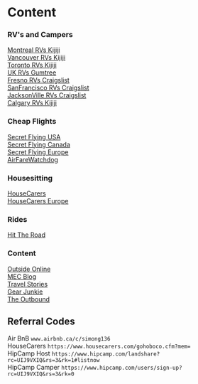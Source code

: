 # Content 

### RV's and Campers
[Montreal RVs Kijiji](http://www.kijiji.ca/b-vr-motorise/ville-de-montreal/c333l1700281?price=__5000&siteLocale=en_CA)  
[Vancouver RVs Kijiji](http://www.kijiji.ca/b-rv-motorhome/greater-vancouver-area/c333l80003?price=__5000)  
[Toronto RVs Kijiji](http://www.kijiji.ca/b-rv-motorhome/gta-greater-toronto-area/c333l1700272?price=__5000)  
[UK RVs Gumtree](https://www.gumtree.com/search?page=1&guess_search_category=campervans-motorhomes&sort=date&q=&distance=0.0001&search_category=campervans-motorhomes&search_location=uk&vehicle_make=&vehicle_model=&vehicle_registration_year=&vehicle_mileage=&seller_type=&vehicle_body_type=&vehicle_fuel_type=&vehicle_transmission=&vehicle_engine_size=&min_price=&max_price=4000)  
[Fresno RVs Craigslist](http://fresno.craigslist.org/search/rva?max_price=5000)  
[SanFrancisco RVs Craigslist](http://sfbay.craigslist.org/search/rva?max_price=5000)  
[JacksonVille RVs Craigslist](https://jacksonville.craigslist.org/search/rva?max_price=5000)  
[Calgary RVs Kijiji](http://www.kijiji.ca/b-rv-motorhome/calgary/c333l1700199?price=__5000)  

### Cheap Flights
[Secret Flying USA](http://www.secretflying.com/usa-deals/)  
[Secret Flying Canada](http://www.secretflying.com/canada-deals/)  
[Secret Flying Europe](http://www.secretflying.com/euro-deals/)  
[AirFareWatchdog](http://www.airfarewatchdog.com/top-50-fares/)  

### Housesitting
[HouseCarers](https://www.housecarers.com)  
[HouseCarers Europe](https://www.housecarers.com/advanced-search-results-housesit.cfm?when=&dateformatin=dd-mm-yy&co=Europe&sta=&cd=&ci=&SearchType=location)

### Rides
[Hit The Road](http://hittheroad.ca/htr/roadtrips.html)  

### Content
[Outside Online](http://www.outsideonline.com/)  
[MEC Blog](https://www.mec.ca/en/blog/)  
[Travel Stories](http://www.thetravelstories.com/)  
[Gear Junkie](https://gearjunkie.com/)  
[The Outbound](https://www.theoutbound.com/)  

## Referral Codes
Air BnB `www.airbnb.ca/c/simong136`  
HouseCarers `https://www.housecarers.com/gohoboco.cfm?mem=`  
HipCamp Host `https://www.hipcamp.com/landshare?rc=UIJ9VXIQ&rs=3&rk=1#listnow`  
HipCamp Camper `https://www.hipcamp.com/users/sign-up?rc=UIJ9VXIQ&rs=3&rk=0`  

